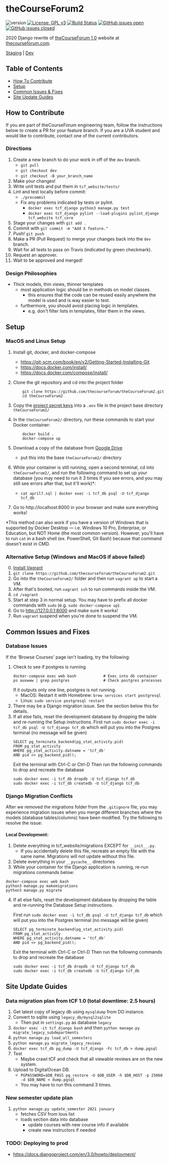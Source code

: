 
# theCourseForum2
![version](https://img.shields.io/badge/version-1.0.0-blue.svg) [![License: GPL v3](https://img.shields.io/badge/License-GPLv3-blue.svg)](https://www.gnu.org/licenses/gpl-3.0)
[![Build Status](https://travis-ci.com/thecourseforum/theCourseForum2.svg?branch=master)](https://travis-ci.com/thecourseforum/theCourseForum2) [![GitHub issues open](https://img.shields.io/github/issues/thecourseforum/theCourseForum2.svg?maxAge=2592000)]() [![GitHub issues closed](https://img.shields.io/github/issues-closed-raw/thecourseforum/theCourseForum2.svg?maxAge=2592000)]()

2020 Django rewrite of [theCourseForum 1.0](https://github.com/thecourseforum/theCourseForum) website at [thecourseforum.com](https://thecourseforum.com/).

[Staging](http://thecourseforum-staging.herokuapp.com/) | [Dev](http://thecourseforum-dev.herokuapp.com/)

## Table of Contents
* [How To Contribute](#how-to-contribute)
* [Setup](#setup)
* [Common Issues & Fixes](#common-issues-and-fixes)
* [Site Update Guides](#site-update-guides)


## How to Contribute
If you are part of theCourseForum engineering team, follow the instructions below to create a PR for your feature branch. If you are a UVA student and would like to contribute, contact one of the current contributors.

### Directions
1. Create a new branch to do your work in off of the `dev` branch.
    - `git pull`
    - `git checkout dev`
    - `git checkout -B your_branch_name`
2. Make your changes!
3. Write unit tests and put them in `tcf_website/tests/`
4. Lint and test locally before commit:
    - `./precommit`
    - Fix any problems indicated by tests or pylint.
        - `docker exec tcf_django python3 manage.py test`
        - `docker exec tcf_django pylint --load-plugins pylint_django tcf_website tcf_core`
4. Stage your changes with `git add .`
5. Commit with `git commit -m "Add X feature."`
6. Push! `git push`
7. Make a PR (Pull Request) to merge your changes back into the `dev` branch.
8. Wait for all tests to pass on Travis (indicated by green checkmark).
9. Request an approver.
10. Wait to be approved and merged!

### Design Philosophies
- Thick models, thin views, thinner templates
    - most application logic should be in methods on model classes.
        - this ensures that the code can be reused easily anywhere the model is used and is way easier to test.
    - furthermore, you should avoid placing logic in templates.
        - e.g. don't filter lists in templates, filter them in the views.


## Setup
### MacOS and Linux Setup
1. Install git, docker, and docker-compose
    - https://git-scm.com/book/en/v2/Getting-Started-Installing-Git
    - https://docs.docker.com/install/
    - https://docs.docker.com/compose/install/
2. Clone the git repository and cd into the project folder
    ```
        git clone https://github.com/thecourseforum/theCourseForum2.git
        cd theCourseForum2
    ```
3. Copy the [project secret keys](https://docs.google.com/document/d/1HsuJOf-5oZljQK_k02CQhFbqw1q-pD_1-mExvyC1TV0/edit?usp=sharing) into a `.env` file in the project base directory `theCourseForum2/`
4. In the `theCourseForum2/` directory, run these commands to start your Docker container:
    ```
        docker build .
        docker-compose up
    ```
5. Download a copy of the database from [Google Drive](https://drive.google.com/open?id=1ubiiOj-jfzoBKaMK6pFEkFXdSqMuD-22)
    - put this into the base `theCourseForum2/` directory
6. While your container is still running, open a second terminal, cd into `theCourseForum2/`, and run the following command to set up your database (you may need to run it 3 times if you see errors, and you may still see errors after that, but it'll work)\*:

    - `cat april7.sql | docker exec -i tcf_db psql -U tcf_django tcf_db`
7. Go to http://localhost:8000 in your browser and make sure everything works!

\*This method can also work if you have a version of Windows that is supported by Docker Desktop — i.e. Windows 10 Pro, Enterprise, or Education, but NOT Home (the most common version). However, you'll have to run `cat` in a bash shell (ex. PowerShell, Git Bash) because that command doesn't exist in CMD.

### Alternative Setup (Windows and MacOS if above failed)
0. [Install Vagrant](https://www.vagrantup.com/intro/getting-started/install.html)
1. `git clone https://github.com/thecourseforum/theCourseForum2.git`
2. Go into the `theCourseForum2/` folder and then run `vagrant up` to start a VM.
3. After that's booted, run `vagrant ssh` to run commands inside the VM.
4. `cd /vagrant`
5. Start at step 3 in normal setup. You may have to prefix all docker commands with `sudo` (e.g. `sudo docker-compose up`).
6. Go to http://127.0.0.1:8000 and make sure it works!
7. Run `vagrant` suspend when you're done to suspend the VM.


## Common Issues and Fixes

### Database Issues
If the 'Browse Courses' page isn't loading, try the following:
1. Check to see if postgres is running
    ```
    docker-compose exec web bash            # Exec into db container
    ps auxwww | grep postgres               # Check postgres processes
    ```
    If it outputs only one line, postgres is not running. 
    - MacOS: Restart it with Homebrew: `brew services start postgresql`
    - Linux: `sudo service postgresql restart`
2. There may be a Django migration issue. See the section below this for details.
3. If all else fails, reset the development database by dropping the table and re-running the Setup instructions.
    First run `sudo docker exec -i tcf_db psql -U tcf_django tcf_db` which will put you into the Postgres terminal (no message will be given)
    ```
    SELECT pg_terminate_backend(pg_stat_activity.pid)
    FROM pg_stat_activity
    WHERE pg_stat_activity.datname = 'tcf_db'
    AND pid <> pg_backend_pid();
    ```
    Exit the terminal with Ctrl-C or Ctrl-D
    Then run the following commands to drop and recreate the database
    ```
    sudo docker exec -i tcf_db dropdb -U tcf_django tcf_db
    sudo docker exec -i tcf_db createdb -U tcf_django tcf_db
    ```

### Django Migration Conflicts
After we removed the migrations folder from the `.gitignore` file, you may experience migration issues when you merge different branches where the models (database tables/columns) have been modified. Try the following to resolve the issue:

#### Local Development:
1. Delete everything in tcf_website/migrations EXCEPT for `__init__.py`.
    - If you accidentally delete this file, recreate an empty file with the same name. Migrations will not update without this file.
2. Delete everything in your `__pycache__` directories
3. While your container for the Django application is running, re-run migrations commands below:
```
docker-compose exec web bash
python3 manage.py makemigrations
python3 manage.py migrate
```
4. If all else fails, reset the development database by dropping the table and re-running the Database Setup instructions.

    First run `sudo docker exec -i tcf_db psql -U tcf_django tcf_db` which will put you into the Postgres terminal (no message will be given)
    ```
    SELECT pg_terminate_backend(pg_stat_activity.pid)
    FROM pg_stat_activity
    WHERE pg_stat_activity.datname = 'tcf_db'
    AND pid <> pg_backend_pid();
    ```
    Exit the terminal with Ctrl-C or Ctrl-D
    Then run the following commands to drop and recreate the database
    ```
    sudo docker exec -i tcf_db dropdb -U tcf_django tcf_db
    sudo docker exec -i tcf_db createdb -U tcf_django tcf_db
    ```

## Site Update Guides

### Data migration plan from tCF 1.0 (total downtime: 2.5 hours)
1. Get latest copy of legacy db using `mysqldump` from DO instance.
2. Convert to sqlite using `legacy_db/mysql2sqlite`
    - Then put in `settings.py` as database `legacy`
3. `docker exec -it tcf_django bash` and then `python manage.py migrate_legacy_subdepartments`
4. `python manage.py load_all_semesters`
5. `python manage.py migrate_legacy_reviews`
6. `docker exec tcf_db pg_dump -U tcf_django -Fc tcf_db > dump.pgsql`
7. Test
    - Maybe crawl tCF and check that all viewable reviews are on the new system.
8. Upload to DigitalOcean DB.
    - `PGPASSWORD=$DB_PASS pg_restore -U $DB_USER -h $DB_HOST -p 25060 -d $DB_NAME < dump.pgsql`
    - You may have to run this command 3 times.

### New semester update plan
1. `python manage.py update_semester 2021 january`
    - fetches CSV from lous list
    - loads section data into database
        - update courses with new course info if available
        - create new instructors if needed

### TODO: Deploying to prod
- https://docs.djangoproject.com/en/3.0/howto/deployment/
